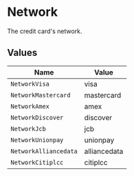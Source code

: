 # Network

The credit card's network.


## Values

| Name                  | Value                 |
| --------------------- | --------------------- |
| `NetworkVisa`         | visa                  |
| `NetworkMastercard`   | mastercard            |
| `NetworkAmex`         | amex                  |
| `NetworkDiscover`     | discover              |
| `NetworkJcb`          | jcb                   |
| `NetworkUnionpay`     | unionpay              |
| `NetworkAlliancedata` | alliancedata          |
| `NetworkCitiplcc`     | citiplcc              |